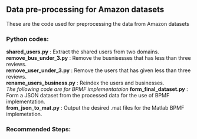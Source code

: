 ## Data pre-processing for Amazon datasets
These are the code used for preprocessing the data from Amazon datasets
### Python codes:

**shared_users.py** : Extract the shared users from two domains.  
**remove_bus_under_3.py** :	Remove the busnisesses that has less than three reviews.  
**remove_user_under_3.py** : Remove the users that has given less than three reviews.	  
**rename_users_business.py** : Reindex the users and businesses.  
_The following code are for BPMF implementataion_
**form_final_dataset.py** :	Form a JSON dataset from the processed data for the use of BPMF implementation.  
**from_json_to_mat.py** : Output the desired .mat files for the Matlab BPMF implemetation.   
  
### Recommended Steps: 

